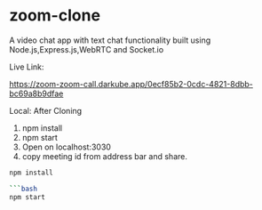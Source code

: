 # zoom-clone
A video chat app with text chat functionality built using Node.js,Express.js,WebRTC and Socket.io

Live Link:

https://zoom-zoom-call.darkube.app/0ecf85b2-0cdc-4821-8dbb-bc69a8b9dfae

Local:
After Cloning
1. npm install
2. npm start
3. Open on localhost:3030
4. copy meeting id from address bar and share.


```bash
npm install 

```bash
npm start
